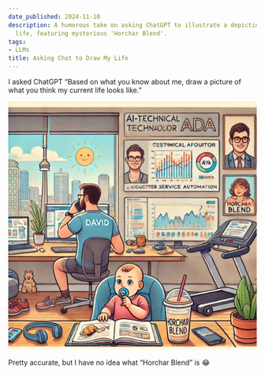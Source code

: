 ```yaml
---
date_published: 2024-11-10
description: A humorous take on asking ChatGPT to illustrate a depiction of one's
  life, featuring mysterious 'Horchar Blend'.
tags:
- LLMs
title: Asking Chat to Draw My Life
---
```


I asked ChatGPT “Based on what you know about me, draw a picture of what you think my current life looks like.”

![](/static/media/c8f0621e-3305-498e-8fac-919ce9d8d3c5.png)

Pretty accurate, but I have no idea what “Horchar Blend” is 😂